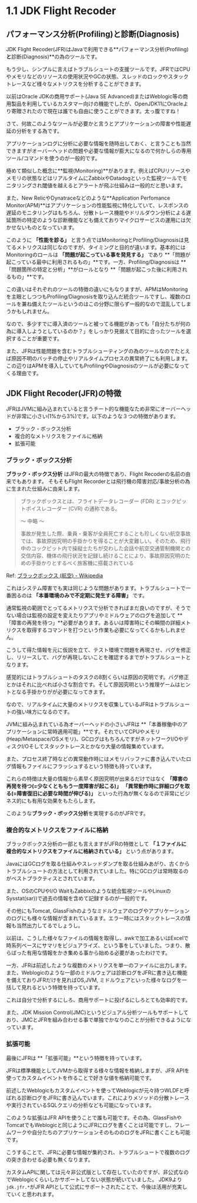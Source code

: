 # 1.1 JDK Flight Recoder

## パフォーマンス分析(Profiling)と診断(Diagnosis)

JDK Flight Recoder(JFR)はJavaで利用できる**パフォーマンス分析(Profiling)**と**診断(Diagnosis)**の為のツールです。

もう少し、シンプルに言えばトラブルシュートの支援ツールです。JFRではCPUやメモリなどのリソースの使用状況やGCの状態、スレッドのロックやスタックトレースなど様々なメトリクスを分析することができます。

以前はOracle JDKの商用サポート(Java SE Advanced)またはWeblogic等の商用製品を利用しているカスタマー向けの機能でしたが、OpenJDK11にOracleより寄贈されたので現在は誰でも自由に使うことができます。太っ腹ですね！

さて、何故このようなツールが必要かと言うとアプリケーションの障害や性能遅延の分析をする為です。

アプリケーションログに分析に必要な情報を随時出しておく、と言うことも当然できますがオーバーヘッドの問題や必要な情報が膨大になるので何かしらの専用ツール/コマンドを使うのが一般的です。

極めて類似した概念に**監視(Monitoring)**があります。例えばCPUリソースやメモリの状態などはリアルタイムにZabbixやDatadogといった監視ツールでモニタリングされ閾値を越えるとアラートが飛ぶ仕組みは一般的だと思います。

また、New RelicやDynatraceなどのような**Application Perfomance Monitor(APM)**はアプリケーションの性能監視に特化していて、レスポンスの遅延のモニタリングはもちろん、分散トレース機能やドリルダウン分析による遅延箇所の特定のような診断機能なども備えておりマイクロサービスの運用には欠かせないものとなっています。

このように **「性能を診る」** と言う点ではMonitoringとProfiling/Diagnosisは見てるメトリクスは同じなのですが、タイミングと目的が違います。基本的にはMonitoringのロールは **「問題が起こっている事を発見する」** であり **「問題が起こっている最中に利用されるもの」**です。一方、Profiling/Diagnosisは **「問題箇所の特定と分析」**がロールとなり **「問題が起こった後に利用されるもの」**です。

この違いはそれぞれのツールの特徴の違いにもなりますが、APMはMonitoringを主眼としつつもProfiling/Diagnosisを取り込んだ統合ツールですし、複数のロールを兼ね備えたツールというのはこの分野に限らず一般的なので混乱してしまうかもしれません。

なので、多少すでに導入済のツールと被ってる機能があっても「自分たちが何の為に導入しようとしているのか？」をしっかり見据えて目的に合ったツールを選択することが重要です。

また、JFRは性能問題を含むトラブルシューティングの為のツールなのでたとえば原因不明のバッチの停止やリアルタイムプロセスの異常終了にも利用します。この辺りはAPMを導入していてもProfilingやDiagnosisのツールが必要になってくる理由です。

## JDK Flight Recoder(JFR)の特徴

JFRはJVMに組み込まれていると言うチート的な機能なため非常にオーバーヘッドが非常に小さい(1%から3%)です。以下のような３つの特徴があります。

- ブラック・ボックス分析
- 複合的なメトリクスをファイルに格納
- 拡張可能

### ブラック・ボックス分析

**ブラック・ボックス分析** はJFRの最大の特徴であり、Flight Recoderの名前の由来でもあります。 そもそもFlight Recorderとは飛行機の障害対応/事故分析の為に生まれた仕組みに由来します。

>ブラックボックスとは、フライトデータレコーダー (FDR) とコックピットボイスレコーダー (CVR) の通称である。
>
> 〜 中略 〜 
>
>事故が発生した際、乗員・乗客が全員死亡することも珍しくない航空事故では、事故原因究明の手掛かりを得ることが大変難しい。そのため、飛行中のコックピット内で操縦士たちが交わした会話や航空交通管制機関との交信内容、機体の飛行状況を記録し続けることにより、事故原因究明のための手掛かりとするべく旅客機に搭載されている

Ref: [ブラックボックス (航空) - Wikipedia](https://ja.wikipedia.org/wiki/%E3%83%96%E3%83%A9%E3%83%83%E3%82%AF%E3%83%9C%E3%83%83%E3%82%AF%E3%82%B9_(%E8%88%AA%E7%A9%BA))

これはシステム障害でも実は同じような問題があります。トラブルシュートで一番困るのは **「本番環境のみで不定期に発生する障害」** です。

通常監視の範囲でとってるメトリクスで分析できればまだ良いのですが、そうでない場合は監視の設定を変えたりアプリやミドルウェアのログを追加して **「障害の再発を待つ」**必要があります。あるいは障害時にその瞬間の詳細メトリクスを取得するコマンドを打つという作業も必要になってくるかもしれません。

こうして得た情報を元に仮説を立て、テスト環境で問題を再現させ、バグを修正し、リリースして、バグが再現しないことを確認するまでがトラブルシュートとなります。

感覚的にはトラブルシュートのタスクの8割くらいは原因の究明です。バグ修正とかはそれに比べれば小さな割合です。そして原因究明という推理ゲームはヒントとなる手掛かりがが必要になってきます。

なので、リアルタイムに大量のメトリクスを収集しているJFRはトラブルシュートの強い味方になるのです。

JVMに組み込まれている為オーバーヘッドの小さいJFRは **「本番稼働中のアプリケーションに常時適用可能」**です。それでいてCPUやメモリ(Heap/Metaspace/OSメモリ)、GCログはもちろんですがネットワークI/OやディスクI/Oそしてスタックトレースとかなり大量の情報集めています。

また、プロセス終了時などの異常動作時にはメモリバッファに書き込んでいたログ情報もファイルにフラッシュするという特徴も持っています。

これらの特徴は大量の情報から素早く原因究明が出来るだけではなく **「障害の再発を待つ(=少なくとももう一度障害が起こる)」** **「異常動作時に詳細ログを取る(=障害復旧に必要な時間が伸びる)」** といった行為が無くなるので非常にビジネス的にも有用な効果をもたらします。

このような**ブラック・ボックス分析**を実現するのがJFRです。

### 複合的なメトリクスをファイルに格納

ブラックボックス分析の一部とも言えますがJFRの特徴として **「１ファイルに複合的なメトリクスをファイルに格納されている」** という点があります。

JavaにはGCログを取る仕組みやスレッドダンプを取る仕組みあがり、古くからトラブルシュートの方法として利用されていました。特にGCログは常時取るのがベストプラクティスとされています。

また、OSのCPUやI/O WaitもZabbixのような統合監視ツールやLinuxのSysstat(sar))で過去の情報を含めて記録するのが一般的です。

その他にもTomcat, GlassFishのようなミドルウェアのログやアプリケーションのログにも様々な情報が含まれているます。エラー時にはスタックトレースの情報も当然出力してるでしょうし。

以前は、こうした様々なファイルの情報を取得し、awkで加工あるいはExcelで時系列ベースにサマリをビジュアライズ、という事をしていました。つまり、散らばった有用な情報をかき集める事から始める必要があったわけです。

一方、JFRは前述したような複数のメトリクスを単一のファイルに出力します。また、Weblogicのような一部のミドルウェアは診断ログをJFRに書き込む機能を備えておりJFRだけを見ればOS,JVM, ミドルウェアといった様々なログを一括して見れるという特徴を持っています。

これは自分で分析するにしろ、商用サポートに投げるにしろとても効率的です。

また、JDK Mission Control(JMC)というビジュアル分析ツールもサポートしており、JMCとJFRを組み合わせる事で単独でかなりのことが分析できるようになっています。

### 拡張可能

最後にJFRは **「拡張可能」**という特徴を持っています。

JFRは標準機能としてJVMから取得する様々な情報を格納しますが、JFR APIを使ってカスタムイベントを作ることで好きな値を格納可能です。

前述したWeblogicもカスタムイベントを使ってWeblogicが元々持つWLDFと呼ばれる診断ログをJFRに書き込んでいます。これによりメソッドの分散トレースや実行されているSQLクエリの分析なども可能になっています。

このような拡張はJFR APIを使うことで誰も可能です。その為、GlassFishやTomcatでもWeblogicと同じようにJFRにログを書くことは可能ですし、フレームワークや自分たちのアプリケーションそのもののログをJFRに書くことも可能です。

こうすることで、JFRに必要な情報が集約され、トラブルシュートで複数のログの突き合わせる必要も無くなります。

カスタムAPIに関しては元々非公式版として存在していたのですが、非公式なのでWeblogicくらいしかサポートしてない状態が続いていました。
JDK9より`jdk.jfr.*`がJFR APIとして公式にサポートされたことで、今後は活用が充実していくと思われます。

